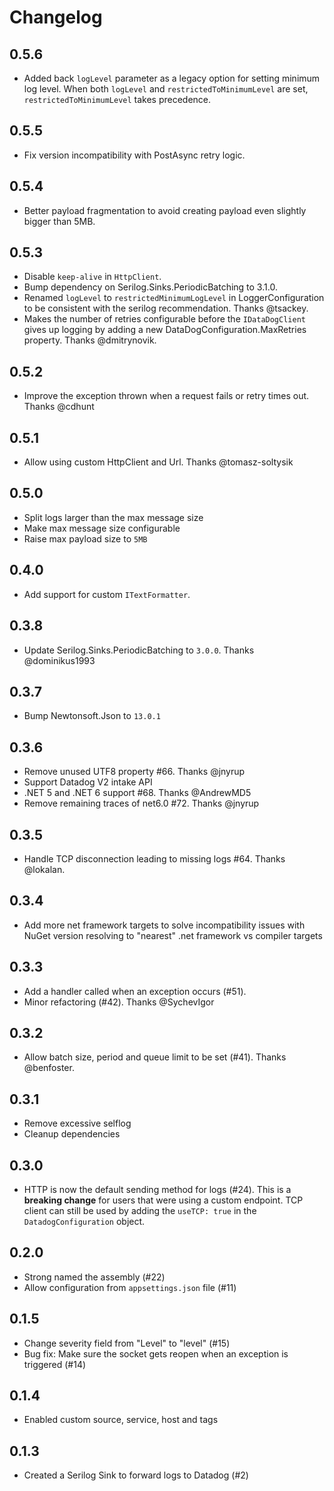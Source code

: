 # Changelog

## 0.5.6

* Added back `logLevel` parameter as a legacy option for setting minimum log level. When both `logLevel` and `restrictedToMinimumLevel` are set, `restrictedToMinimumLevel` takes precedence.

## 0.5.5

* Fix version incompatibility with PostAsync retry logic.

## 0.5.4

* Better payload fragmentation to avoid creating payload even slightly bigger than 5MB.

## 0.5.3
* Disable `keep-alive` in `HttpClient`.
* Bump dependency on Serilog.Sinks.PeriodicBatching to 3.1.0.
* Renamed `logLevel` to `restrictedMinimumLogLevel` in LoggerConfiguration to be
  consistent with the serilog recommendation. Thanks @tsackey.
* Makes the number of retries configurable before the `IDataDogClient` gives up
  logging by adding a new DataDogConfiguration.MaxRetries property. Thanks @dmitrynovik.

## 0.5.2
* Improve the exception thrown when a request fails or retry times out. Thanks @cdhunt

## 0.5.1
* Allow using custom HttpClient and Url. Thanks @tomasz-soltysik

## 0.5.0
* Split logs larger than the max message size
* Make max message size configurable
* Raise max payload size to `5MB`

## 0.4.0
* Add support for custom `ITextFormatter`.

## 0.3.8
* Update Serilog.Sinks.PeriodicBatching to `3.0.0`. Thanks @dominikus1993 
  
## 0.3.7
* Bump Newtonsoft.Json to `13.0.1`

## 0.3.6

* Remove unused UTF8 property #66. Thanks @jnyrup  
* Support Datadog V2 intake API 
* .NET 5 and .NET 6 support #68. Thanks @AndrewMD5  
* Remove remaining traces of net6.0 #72. Thanks @jnyrup 

## 0.3.5

* Handle TCP disconnection leading to missing logs #64. Thanks @lokalan.

## 0.3.4

* Add more net framework targets to solve incompatibility issues with NuGet version resolving to "nearest" .net framework vs compiler targets

## 0.3.3

* Add a handler called when an exception occurs (#51).
* Minor refactoring (#42). Thanks @SychevIgor

## 0.3.2

* Allow batch size, period and queue limit to be set (#41). Thanks @benfoster.

## 0.3.1

* Remove excessive selflog
* Cleanup dependencies

## 0.3.0

* HTTP is now the default sending method for logs (#24). This is a **breaking change** for
users that were using a custom endpoint. TCP client can still be used by adding the `useTCP: true`
in the `DatadogConfiguration` object.

## 0.2.0

* Strong named the assembly (#22)
* Allow configuration from `appsettings.json` file (#11)

## 0.1.5

* Change severity field from "Level" to "level" (#15)
* Bug fix: Make sure the socket gets reopen when an exception is triggered (#14)

## 0.1.4

* Enabled custom source, service, host and tags

## 0.1.3

* Created a Serilog Sink to forward logs to Datadog (#2)
